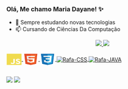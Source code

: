 ### Olá, Me chamo Maria Dayane! ✨

- 🌱 Sempre estudando novas tecnologias
- 📫 Cursando de Ciências Da Computação


<div align="center">
  <a href="https://github.com/Owlsalnitak">
  <img height="180em" src="https://github-readme-stats.vercel.app/api?username=Owlsalnitak&show_icons=true&theme=synthwave&include_all_commits=true&count_private=true"/>
  <img height="180em" src="https://github-readme-stats.vercel.app/api/top-langs/?username=Owlsalnitak&layout=compact&langs_count=7&theme=synthwave"/>
</div>
  <div style="display: inline_block"><br>
  <img align="center" alt="Rafa-Js" height="30" width="40" src="https://raw.githubusercontent.com/devicons/devicon/master/icons/javascript/javascript-plain.svg">
  <img align="center" alt="Rafa-HTML" height="30" width="40" src="https://raw.githubusercontent.com/devicons/devicon/master/icons/html5/html5-original.svg">
  <img align="center" alt="Rafa-CSS" height="30" width="40" src="https://raw.githubusercontent.com/devicons/devicon/master/icons/css3/css3-original.svg">
  <img align="center" alt="Rafa-CSS" height="30" width="40" src="https://img.shields.io/badge/C-00599C?style=for-the-badge&logo=c&logoColor=white">
  <img align="center" alt="Rafa-JAVA" height="30" width="40" src="https://cdn.jsdelivr.net/gh/devicons/devicon/icons/java/java-original.svg" />
          
</div>
  
  ##
  
  <div> 
 <a href="https://discord.gg/697209401295110184" target="_blank"><img src="https://img.shields.io/badge/Discord-7289DA?style=for-the-badge&logo=discord&logoColor=white" target="_blank"></a> 
  <a href="https://www.linkedin.com/in/maria-dayane/" target="_blank"><img src="https://img.shields.io/badge/-LinkedIn-%230077B5?style=for-the-badge&logo=linkedin&logoColor=white" target="_blank"></a> 

</div>

